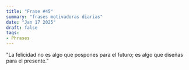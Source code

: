 ```yaml
---
title: "Frase #45"
summary: "frases motivadoras diarias"
date: "Jan 17 2025"
draft: false
tags:
- Phrases
---
```


"La felicidad no es algo que pospones para el futuro; es algo que diseñas para el presente."
